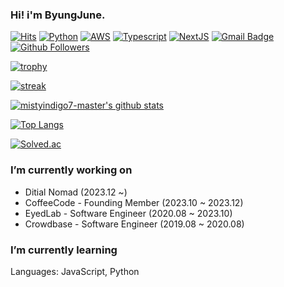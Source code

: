 ### Hi! i'm ByungJune.

[![Hits](https://hits.seeyoufarm.com/api/count/incr/badge.svg?url=https%3A%2F%2Fgithub.com%2Fmistyindigo7)](https://github.com/mistyindigo7)
[![Python](https://img.shields.io/badge/Python-3766AB?style=flat-square&logo=Python&logoColor=white)](https://www.python.org)
[![AWS](https://img.shields.io/badge/AWS-DB4455?style=flat-square&logo=Amazon%20AWS&logoColor=white)](https://aws.amazon.com/)
[![Typescript](https://img.shields.io/badge/TpyeScript-719af4?style=flat-square&logo=Typescript&logoColor=white)](https://typescriptlang.org)
[![NextJS](https://img.shields.io/badge/NextJS-000000?style=flat-square&logo=Next.js&logoColor=white)](https://nextjs.org)
[![Gmail Badge](https://img.shields.io/badge/-Gmail-d14836?style=flat-square&logo=Gmail&logoColor=white&link=mailto:mistyindigo7@gmail.com)](mailto:mistyindigo7@gmail.com)
[![Github Followers](https://img.shields.io/github/followers/mistyindigo7?color=06d6a0&label=Github%20Followers&style=for-the-badge)](https://github.com/mistyindigo7?tab=followers)

[![trophy](https://github-profile-trophy.vercel.app/?username=mistyindigo7&theme=chalk&row=2&column=5)](https://github.com/ryo-ma/github-profile-trophy)

[![streak](https://github-readme-streak-stats.herokuapp.com/?user=mistyindigo7&theme=calm)](https://github.com/mistyindigo7)

[![mistyindigo7-master's github stats](https://github-readme-stats.vercel.app/api?username=mistyindigo7&show_icons=true&theme=dracula)](https://github.com/mistyindigo7)

[![Top Langs](https://github-readme-stats.vercel.app/api/top-langs/?username=mistyindigo7&layout=compact&langs_count=8&theme=dracula)](https://github.com/mistyindigo7)

[![Solved.ac](http://mazassumnida.wtf/api/generate_badge?boj=mistyindigo7)](https://solved.ac/mistyindigo7)

### I’m currently working on
- Ditial Nomad (2023.12 ~)
- CoffeeCode - Founding Member (2023.10 ~ 2023.12)
- EyedLab - Software Engineer (2020.08 ~ 2023.10)
- Crowdbase - Software Engineer (2019.08 ~ 2020.08)

### I’m currently learning
Languages: JavaScript, Python
